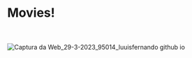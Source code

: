 # Movies! <br> <br>


![Captura da Web_29-3-2023_95014_luuisfernando github io](https://user-images.githubusercontent.com/127895836/228540634-6766375c-6f70-428c-9fd8-6909c1494eab.jpeg)
